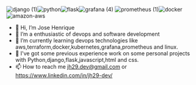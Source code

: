 ![django (1)](https://github.com/jh31barbosa/jh31barbosa/assets/99149994/febcdd0f-105d-4642-a3e6-3dac136cb065)![python](https://github.com/jh31barbosa/jh31barbosa/assets/99149994/70d0de53-1334-42e7-95fb-0707b7e37a69)![flask](https://github.com/jh31barbosa/jh31barbosa/assets/99149994/18082128-9ee9-4c3d-b493-fa80483c0f35)![grafana (4)](https://github.com/jh31barbosa/jh31barbosa/assets/99149994/8bb9daf3-17da-41c1-9967-70a23d480de8)
![prometheus (1)](https://github.com/jh31barbosa/jh31barbosa/assets/99149994/e013efb4-6f9f-4f2e-8b15-437b0693702d)![docker](https://github.com/jh31barbosa/jh31barbosa/assets/99149994/e9646e81-c95a-41d6-9fa9-10cb3ac5d023)![amazon-aws](https://github.com/jh31barbosa/jh31barbosa/assets/99149994/745886d9-3940-4968-b583-962bcc0d51dc)








- 👋 Hi, I’m Jose Henrique
- 👀 I’m a enthusiastic of devops and software development
- 🌱 I’m currently learning devops technologies like aws,terraform,docker,kubernetes,grafana,prometheus and linux.
- 💞️ I've got some previous experience work on some personal projects with Python,django,flask,javascript,html and css.
- 📫 How to reach me jh29.dev@gmail.com or https://www.linkedin.com/in/jh29-dev/

<!---
jh31barbosa/jh31barbosa is a ✨ special ✨ repository because its `README.md` (this file) appears on your GitHub profile.
You can click the Preview link to take a look at your changes.
--->
